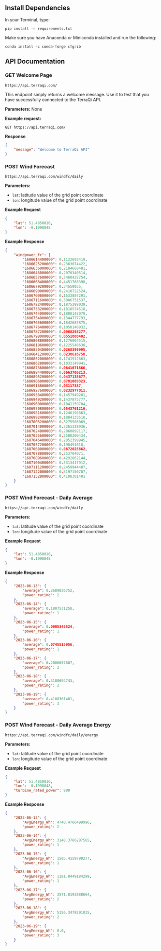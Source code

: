 ## Install Dependencies

In your Terminal, type:

    pip install -r requirements.txt

Make sure you have Anaconda or Miniconda installed and run the following:

    conda install -c conda-forge cfgrib

## API Documentation

### GET Welcome Page

```
https://api.terraqi.com/
```

This endpoint simply returns a welcome message. Use it to test that you have successfully connected to the TerraQi API.

**Parameters:**
None

**Example request:**

```http
GET https://api.terraqi.com/
```

**Response**

```json
{
    "message": "Welcome to TerraQi API"
}
```

### POST Wind Forecast
```
https://api.terraqi.com/windfc/daily
```

**Parameters:**
- `lat`: latitude value of the grid point coordinate
- `lon`: longitude value of the grid point coordinate

**Example Request**
```json
{
    "lat": 51.4850816,
    "lon": -0.1998848
}
```

**Example Response**
```json
{
    "windpower_fc": {
        "1686614400000": 0.1122693419,
        "1686625200000": 0.2363074422,
        "1686636000000": 0.2184668481,
        "1686646800000": 0.2070340514,
        "1686657600000": 0.3460422754,
        "1686668400000": 0.4451768398,
        "1686679200000": 0.34550035,
        "1686690000000": 0.2410722524,
        "1686700800000": 0.1633887291,
        "1686711600000": 0.3006751537,
        "1686722400000": 0.1875288039,
        "1686733200000": 0.1818574518,
        "1686744000000": 0.1888142079,
        "1686754800000": 0.1344777793,
        "1686765600000": 0.1842687875,
        "1686776400000": 0.1050140932,
        "1686787200000": 0.0908293277,
        "1686798000000": 0.0551808402,
        "1686808800000": 0.1276064515,
        "1686819600000": 0.1225540638,
        "1686830400000": 0.0268399995,
        "1686841200000": 0.0238618758,
        "1686852000000": 0.1741912663,
        "1686862800000": 0.1032149941,
        "1686873600000": 0.0641671866,
        "1686884400000": 0.0663706213,
        "1686895200000": 0.0437138677,
        "1686906000000": 0.0781069323,
        "1686916800000": 0.03117387,
        "1686927600000": 0.0232977811,
        "1686938400000": 0.1457949281,
        "1686949200000": 0.1437875777,
        "1686960000000": 0.1041159704,
        "1686970800000": 0.0543761216,
        "1686981600000": 0.1246198863,
        "1686992400000": 0.1884133518,
        "1687003200000": 0.3275586069,
        "1687014000000": 0.3261328936,
        "1687024800000": 0.2860892117,
        "1687035600000": 0.2580200434,
        "1687046400000": 0.2852399945,
        "1687057200000": 0.198491618,
        "1687068000000": 0.0872025862,
        "1687078800000": 0.253704071,
        "1687089600000": 0.4292662144,
        "1687100400000": 0.5313417912,
        "1687111200000": 0.2459944487,
        "1687122000000": 0.5197150707,
        "1687132800000": 0.4108301401
    }
}
```
### POST Wind Forecast - Daily Average

```
https://api.terraqi.com/windfc/daily
```

**Parameters:**
- `lat`: latitude value of the grid point coordinate
- `lon`: longitude value of the grid point coordinate

**Example Request**
```json
{
    "lat": 51.4850816,
    "lon": -0.1998848
}
```

**Example Response**
```json
{
    "2023-06-13": {
        "average": 0.2689836752,
        "power_rating": 2
    },
    "2023-06-14": {
        "average": 0.1807531258,
        "power_rating": 1
    },
    "2023-06-15": {
        "average": 0.0905348524,
        "power_rating": 1
    },
    "2023-06-16": {
        "average": 0.0745515956,
        "power_rating": 1
    },
    "2023-06-17": {
        "average": 0.2086657607,
        "power_rating": 2
    },
    "2023-06-18": {
        "average": 0.3188694743,
        "power_rating": 2
    },
    "2023-06-19": {
        "average": 0.4108301401,
        "power_rating": 3
    }
}
```
### POST Wind Forecast - Daily Average Energy

```
https://api.terraqi.com/windfc/daily/energy
```

**Parameters:**
- `lat`: latitude value of the grid point coordinate
- `lon`: longitude value of the grid point coordinate

**Example Request**
```json
{
    "lat": 51.4850816,
    "lon": -0.1998848,
    "turbine_rated_power": 800
}
```

**Example Response**
```json
{
    "2023-06-13": {
        "AvgEnergy_Wh": 4740.4766499996,
        "power_rating": 2
    },
    "2023-06-14": {
        "AvgEnergy_Wh": 3148.3766287565,
        "power_rating": 1
    },
    "2023-06-15": {
        "AvgEnergy_Wh": 1505.4159790277,
        "power_rating": 1
    },
    "2023-06-16": {
        "AvgEnergy_Wh": 1181.8449184299,
        "power_rating": 1
    },
    "2023-06-17": {
        "AvgEnergy_Wh": 3571.8193888664,
        "power_rating": 2
    },
    "2023-06-18": {
        "AvgEnergy_Wh": 5156.3478291035,
        "power_rating": 2
    },
    "2023-06-19": {
        "AvgEnergy_Wh": 0.0,
        "power_rating": 3
    }
}
```
